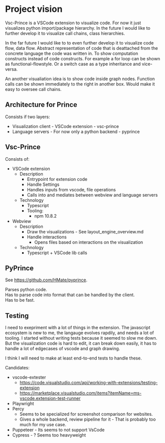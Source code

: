 # Project vision

Vsc-Prince is a VSCode extension to visualize code.
For now it just visualizes python import/package hierarchy.
In the future I would like to further develop it to visualize call chains, class hierarchies.

In the far future I would like to to even further develop it to visualize code flow, data flow. Abstract 
representation of code that is deattached from the concrete language the code was written in. To show computation 
constructs instead of code constructs. For example a for loop can be shown as functional-flowstyle. Or a switch case 
as a type inheritance and vice-versa.

An another visualiation idea is to show code inside graph nodes. Function calls can be shown immediately to the right 
in another box. Would make it easy to oversee call chains.

## Architecture for Prince

Consists if two layers:
- Visualization client - VSCode extension - vsc-prince
- Language servers - For now only a python backend - pyprince

## Vsc-Prince

Consists of:
- VSCode extension
    - Description
        - Entrypoint for extension code
        - Handle Settings
        - Handles inputs from vscode, file operations
        - Calls into and mediates between webview and language servers
    - Technology 
        - Typescript
        - Tooling:
            - npm 10.8.2
- Webview
    - Description
        - Draw the visualizations - See layout_engine_overview.md
        - Handle interactions
            - Opens files based on interactions on the visualization
    - Technology 
        - Typescript + VSCode lib calls

## PyPrince

See https://github.com/HMate/pyprince.

Parses python code.\
Has to parse code into format that can be handled by the client.\
Has to be fast.


## Testing

I need to exepriment with a lot of things in the extension. 
The javascript ecosystem is new to me, the langauge evolves rapdily, and needs a lot of tooling.
I started without writing tests because it seemed to slow me down.
But the visualization code is hard to edit, it can break down easily, it has to handle a lot of edgecases of vscode 
and graph drawing.

I think I will need to make at least end-to-end tests to handle these.

Candidates:
- vscode-extester
    - https://code.visualstudio.com/api/working-with-extensions/testing-extension
    - https://marketplace.visualstudio.com/items?itemName=ms-vscode.extension-test-runner
- Playwright
- Percy 
    - Seems to be specialized for screenshot comparison for websites.
    - Gives a whole backend, review pipeline for it - That is probably too 
        much for my use case.
- Puppeteer - Its seems to not support VsCode
- Cypress - ? Seems too heavyweight